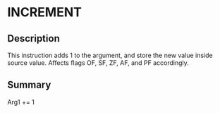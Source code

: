 
# INCREMENT
## Description
This instruction adds 1 to the argument, and store the new value inside
source value. Affects flags OF, SF, ZF, AF, and PF accordingly.

## Summary
Arg1 += 1
